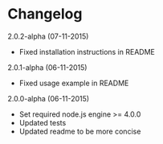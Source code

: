 # Changelog

2.0.2-alpha (07-11-2015)

- Fixed installation instructions in README

2.0.1-alpha (06-11-2015)

- Fixed usage example in README

2.0.0-alpha (06-11-2015)

- Set required node.js engine >= 4.0.0
- Updated tests
- Updated readme to be more concise